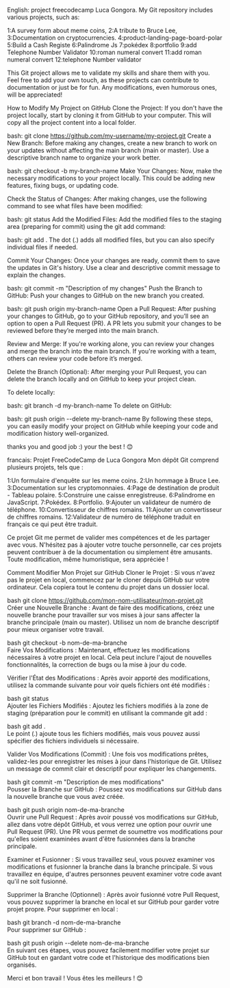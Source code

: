 English: project freecodecamp Luca Gongora.
My Git repository includes various projects, such as:

1:A survey form about meme coins,
2:A tribute to Bruce Lee,
3:Documentation on cryptocurrencies.
4:product-landing-page-board-polar
5:Build a Cash Registe
6:Palindrome Js
7:pokédex
8:portfolio
9:add Telephone Number Validator
10:roman numeral convert
11:add roman numeral convert
12:telephone Number validator

This Git project allows me to validate my skills and share them with you. Feel free to add your own touch, as these projects can contribute to documentation or just be for fun. Any modifications, even humorous ones, will be appreciated!


How to Modify My Project on GitHub
Clone the Project: If you don't have the project locally, start by cloning it from GitHub to your computer. This will copy all the project content into a local folder.

bash:
git clone https://github.com/my-username/my-project.git
Create a New Branch: Before making any changes, create a new branch to work on your updates without affecting the main branch (main or master). Use a descriptive branch name to organize your work better.

bash:
git checkout -b my-branch-name
Make Your Changes: Now, make the necessary modifications to your project locally. This could be adding new features, fixing bugs, or updating code.

Check the Status of Changes: After making changes, use the following command to see what files have been modified:

bash:
git status
Add the Modified Files: Add the modified files to the staging area (preparing for commit) using the git add command:

bash:
git add .
The dot (.) adds all modified files, but you can also specify individual files if needed.

Commit Your Changes: Once your changes are ready, commit them to save the updates in Git's history. Use a clear and descriptive commit message to explain the changes.

bash:
git commit -m "Description of my changes"
Push the Branch to GitHub: Push your changes to GitHub on the new branch you created.

bash:
git push origin my-branch-name
Open a Pull Request: After pushing your changes to GitHub, go to your GitHub repository, and you’ll see an option to open a Pull Request (PR). A PR lets you submit your changes to be reviewed before they’re merged into the main branch.

Review and Merge: If you're working alone, you can review your changes and merge the branch into the main branch. If you're working with a team, others can review your code before it’s merged.

Delete the Branch (Optional): After merging your Pull Request, you can delete the branch locally and on GitHub to keep your project clean.

To delete locally:

bash:
git branch -d my-branch-name
To delete on GitHub:

bash:
git push origin --delete my-branch-name
By following these steps, you can easily modify your project on GitHub while keeping your code and modification history well-organized.

thanks you and good job :) your the best ! 😊

francais: Projet FreeCodeCamp de Luca Gongora
Mon dépôt Git comprend plusieurs projets, tels que :

1:Un formulaire d'enquête sur les meme coins.
2:Un hommage à Bruce Lee.
3:Documentation sur les cryptomonnaies.
4:Page de destination de produit - Tableau polaire.
5:Construire une caisse enregistreuse.
6:Palindrome en JavaScript.
7:Pokédex.
8:Portfolio.
9:Ajouter un validateur de numéro de téléphone.
10:Convertisseur de chiffres romains.
11:Ajouter un convertisseur de chiffres romains.
12:Validateur de numéro de téléphone traduit en français ce qui peut être traduit.

Ce projet Git me permet de valider mes compétences et de les partager avec vous. N'hésitez pas à ajouter votre touche personnelle, car ces projets peuvent contribuer à de la documentation ou simplement être amusants. Toute modification, même humoristique, sera appréciée !

Comment Modifier Mon Projet sur GitHub
Cloner le Projet : Si vous n'avez pas le projet en local, commencez par le cloner depuis GitHub sur votre ordinateur. Cela copiera tout le contenu du projet dans un dossier local.

bash
git clone https://github.com/mon-nom-utilisateur/mon-projet.git  
Créer une Nouvelle Branche : Avant de faire des modifications, créez une nouvelle branche pour travailler sur vos mises à jour sans affecter la branche principale (main ou master). Utilisez un nom de branche descriptif pour mieux organiser votre travail.

bash
git checkout -b nom-de-ma-branche  
Faire Vos Modifications : Maintenant, effectuez les modifications nécessaires à votre projet en local. Cela peut inclure l'ajout de nouvelles fonctionnalités, la correction de bugs ou la mise à jour du code.

Vérifier l'État des Modifications : Après avoir apporté des modifications, utilisez la commande suivante pour voir quels fichiers ont été modifiés :

bash
git status  
Ajouter les Fichiers Modifiés : Ajoutez les fichiers modifiés à la zone de staging (préparation pour le commit) en utilisant la commande git add :

bash
git add .  
Le point (.) ajoute tous les fichiers modifiés, mais vous pouvez aussi spécifier des fichiers individuels si nécessaire.

Valider Vos Modifications (Commit) : Une fois vos modifications prêtes, validez-les pour enregistrer les mises à jour dans l'historique de Git. Utilisez un message de commit clair et descriptif pour expliquer les changements.

bash
git commit -m "Description de mes modifications"  
Pousser la Branche sur GitHub : Poussez vos modifications sur GitHub dans la nouvelle branche que vous avez créée.

bash
git push origin nom-de-ma-branche  
Ouvrir une Pull Request : Après avoir poussé vos modifications sur GitHub, allez dans votre dépôt GitHub, et vous verrez une option pour ouvrir une Pull Request (PR). Une PR vous permet de soumettre vos modifications pour qu'elles soient examinées avant d'être fusionnées dans la branche principale.

Examiner et Fusionner : Si vous travaillez seul, vous pouvez examiner vos modifications et fusionner la branche dans la branche principale. Si vous travaillez en équipe, d'autres personnes peuvent examiner votre code avant qu'il ne soit fusionné.

Supprimer la Branche (Optionnel) : Après avoir fusionné votre Pull Request, vous pouvez supprimer la branche en local et sur GitHub pour garder votre projet propre.
Pour supprimer en local :

bash
git branch -d nom-de-ma-branche  
Pour supprimer sur GitHub :

bash
git push origin --delete nom-de-ma-branche  
En suivant ces étapes, vous pouvez facilement modifier votre projet sur GitHub tout en gardant votre code et l'historique des modifications bien organisés.

Merci et bon travail ! Vous êtes les meilleurs ! 😊


